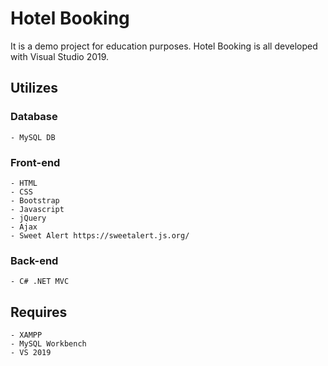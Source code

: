 # Hotel Booking
It is a demo project for education purposes. Hotel Booking is all developed with Visual Studio 2019.



## Utilizes

### Database
	- MySQL DB
### Front-end
	- HTML
	- CSS
	- Bootstrap
	- Javascript
	- jQuery
	- Ajax
	- Sweet Alert https://sweetalert.js.org/
### Back-end
	- C# .NET MVC 
	
## Requires
	- XAMPP
	- MySQL Workbench
	- VS 2019
